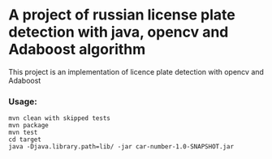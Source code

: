 # A project of russian license plate detection with java, opencv and Adaboost algorithm
This project is an implementation of licence plate detection with opencv and Adaboost


### Usage:
    mvn clean with skipped tests
    mvn package
    mvn test
    cd target 
    java -Djava.library.path=lib/ -jar car-number-1.0-SNAPSHOT.jar
    